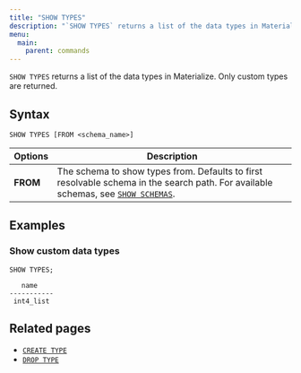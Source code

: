 ```yaml
---
title: "SHOW TYPES"
description: "`SHOW TYPES` returns a list of the data types in Materialize."
menu:
  main:
    parent: commands
---
```


`SHOW TYPES` returns a list of the data types in Materialize. Only custom types
are returned.

## Syntax

```mzsql
SHOW TYPES [FROM <schema_name>]
```

Options | Description
------|-----
**FROM**| The schema to show types from. Defaults to first resolvable schema in the search path. For available schemas, see [`SHOW SCHEMAS`](../show-schemas).

## Examples

### Show custom data types

```mzsql
SHOW TYPES;
```
```
   name
-----------
 int4_list
```

## Related pages

* [`CREATE TYPE`](../create-type)
* [`DROP TYPE`](../drop-type)
